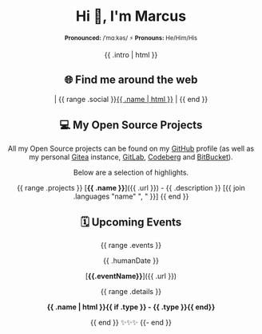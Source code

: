 <div align="center">

# Hi 👋, I'm Marcus

<sup>**Pronounced:** /ˈmɑːkəs/ ⚡️ **Pronouns:** He/Him/His</sup>

{{ .intro | html }}

## 🌐 Find me around the web

| {{ range .social }}<a href="{{ .url }}" rel="me" title="{{ .title }}">{{ .name | html }}</a> | {{ end }}

## 💻 My Open Source Projects

All my Open Source projects can be found on my <a href="https://github.com/AverageMarcus">GitHub</a> profile (as well as my personal <a href="https://git.cluster.fun">Gitea</a> instance, <a href="https://gitlab.com/AverageMarcus">GitLab</a>, <a href="https://codeberg.org/AverageMarcus">Codeberg</a> and <a href="https://bitbucket.org/AverageMarcus/workspace/projects/PROJ">BitBucket</a>).

Below are a selection of highlights.

{{ range .projects }}
[**{{ .name }}**]({{ .url }}) - {{ .description }} [{{ join .languages "name" ", " }}]
{{ end }}

## 🗓 Upcoming Events

{{ range .events }}
<div>{{ .humanDate }}</div>
<div>

[**{{.eventName}}**]({{ .url }})

</div>
{{ range .details }}
<strong>

{{ .name | html }}{{ if .type }} - {{ .type }}{{ end}}

</strong>
{{ end }}
✨✨✨
{{- end }}

</div>
